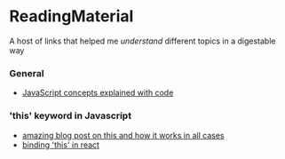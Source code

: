 # ReadingMaterial
A host of links that helped me *understand* different topics in a digestable way

### General
- [JavaScript concepts explained with code](https://github.com/vasanthk/js-bits)


### 'this' keyword in Javascript
- [amazing blog post on this and how it works in all cases](http://rainsoft.io/gentle-explanation-of-this-in-javascript/)
- [binding 'this' in react](http://reactkungfu.com/2015/07/why-and-how-to-bind-methods-in-your-react-component-classes/)



